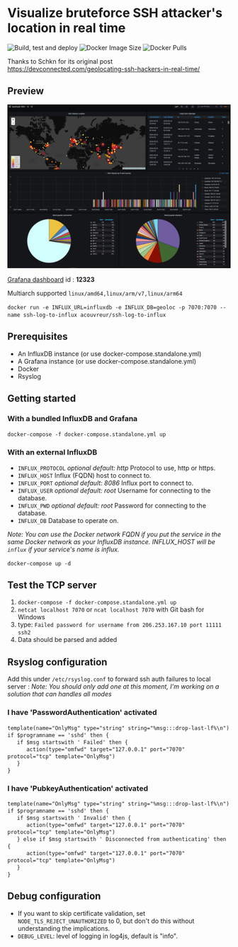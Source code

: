 # Visualize bruteforce SSH attacker's location in real time

![Build, test and deploy](https://github.com/acouvreur/ssh-log-to-influx/workflows/Build,%20test%20and%20deploy/badge.svg)
![Docker Image Size](https://img.shields.io/docker/image-size/acouvreur/ssh-log-to-influx)
![Docker Pulls](https://img.shields.io/docker/pulls/acouvreur/ssh-log-to-influx)

Thanks to Schkn for its original post https://devconnected.com/geolocating-ssh-hackers-in-real-time/

## Preview

![Dashboard](./dashboard.png)

[Grafana dashboard](https://grafana.com/grafana/dashboards/12323) id : **12323**

Multiarch supported `linux/amd64,linux/arm/v7,linux/arm64`

`docker run -e INFLUX_URL=influxdb -e INFLUX_DB=geoloc -p 7070:7070 --name ssh-log-to-influx acouvreur/ssh-log-to-influx`

## Prerequisites

- An InfluxDB instance (or use docker-compose.standalone.yml)
- A Grafana instance (or use docker-compose.standalone.yml)
- Docker
- Rsyslog

## Getting started

### With a bundled InfluxDB and Grafana

`docker-compose -f docker-compose.standalone.yml up`

### With an external InfluxDB

- `INFLUX_PROTOCOL` _optional_ _default: http_ Protocol to use, http or https.
- `INFLUX_HOST` Influx (FQDN) host to connect to.
- `INFLUX_PORT` _optional_ _default: 8086_ Influx port to connect to.
- `INFLUX_USER` _optional_ _default: root_ Username for connecting to the database.
- `INFLUX_PWD` _optional_ _default: root_ Password for connecting to the database.
- `INFLUX_DB` Database to operate on.

_Note: You can use the Docker network FQDN if you put the service in the same Docker network as your InfluxDB instance. INFLUX_HOST will be `influx` if your service's name is influx._

`docker-compose up -d`

## Test the TCP server

1. `docker-compose -f docker-compose.standalone.yml up`
2. `netcat localhost 7070` or `ncat localhost 7070` with Git bash for Windows
3. type: `Failed password for username from 206.253.167.10 port 11111 ssh2`
4. Data should be parsed and added

## Rsyslog configuration

Add this under `/etc/rsyslog.conf` to forward ssh auth failures to local server :
_Note: You should only add one at this moment, I'm working on a solution that can handles all modes_

### I have 'PasswordAuthentication' activated

```
template(name="OnlyMsg" type="string" string="%msg:::drop-last-lf%\n")
if $programname == 'sshd' then {
   if $msg startswith ' Failed' then {
      action(type="omfwd" target="127.0.0.1" port="7070" protocol="tcp" template="OnlyMsg")
   }
}
```

### I have 'PubkeyAuthentication' activated

```
template(name="OnlyMsg" type="string" string="%msg:::drop-last-lf%\n")
if $programname == 'sshd' then {
   if $msg startswith ' Invalid' then {
      action(type="omfwd" target="127.0.0.1" port="7070" protocol="tcp" template="OnlyMsg")
   } else if $msg startswith ' Disconnected from authenticating' then {
      action(type="omfwd" target="127.0.0.1" port="7070" protocol="tcp" template="OnlyMsg")
   }
}
```

## Debug configuration

- If you want to skip certificate validation, set `NODE_TLS_REJECT_UNAUTHORIZED` to 0, but don't do this without understanding the implications.
- `DEBUG_LEVEL`: level of logging in log4js, default is "info".
